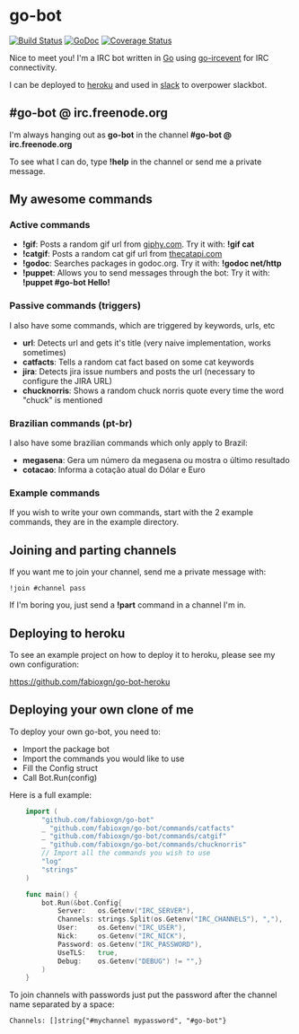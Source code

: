 # go-bot

[![Build Status](https://travis-ci.org/fabioxgn/go-bot.png?branch=master)](https://travis-ci.org/fabioxgn/go-bot) [![GoDoc](https://godoc.org/github.com/fabioxgn/go-bot?status.png)](https://godoc.org/github.com/fabioxgn/go-bot) [![Coverage Status](https://img.shields.io/coveralls/fabioxgn/go-bot.svg)](https://coveralls.io/r/fabioxgn/go-bot?branch=master)

Nice to meet you! I'm a IRC bot written in [Go][go] using [go-ircevent][go-ircevent] for IRC connectivity.

I can be deployed to [heroku][heroku] and used in [slack][slack] to overpower slackbot.

## #go-bot @ irc.freenode.org

I'm always hanging out as **go-bot** in the channel **#go-bot @ irc.freenode.org**

To see what I can do, type **!help** in the channel or send me a private message.

## My awesome commands

### Active commands

* **!gif**: Posts a random gif url from [giphy.com][giphy.com]. Try it with: **!gif cat**
* **!catgif**: Posts a random cat gif url from [thecatapi.com][thecatapi.com]
* **!godoc**: Searches packages in godoc.org. Try it with: **!godoc net/http**
* **!puppet**: Allows you to send messages through the bot: Try it with: **!puppet #go-bot Hello!**

### Passive commands (triggers)

I also have some commands, which are triggered by keywords, urls, etc

* **url**: Detects url and gets it's title (very naive implementation, works sometimes)
* **catfacts**: Tells a random cat fact based on some cat keywords
* **jira**: Detects jira issue numbers and posts the url (necessary to configure the JIRA URL)
* **chucknorris**: Shows a random chuck norris quote every time the word "chuck" is mentioned

### Brazilian commands (pt-br)

I also have some brazilian commands which only apply to Brazil:

* **megasena**: Gera um número da megasena ou mostra o último resultado
* **cotacao**: Informa a cotação atual do Dólar e Euro

### Example commands

If you wish to write your own commands, start with the 2 example commands, they are in the example directory.

## Joining and parting channels

If you want me to join your channel, send me a private message with:

    !join #channel pass

If I'm boring you, just send a **!part** command in a channel I'm in.

## Deploying to heroku

To see an example project on how to deploy it to heroku, please see my own configuration:

https://github.com/fabioxgn/go-bot-heroku

## Deploying your own clone of me

To deploy your own go-bot, you need to:

* Import the package bot
* Import the commands you would like to use
* Fill the Config struct
* Call Bot.Run(config)

Here is a full example:
```Go
	import (
		"github.com/fabioxgn/go-bot"
		_ "github.com/fabioxgn/go-bot/commands/catfacts"
		_ "github.com/fabioxgn/go-bot/commands/catgif"
		_ "github.com/fabioxgn/go-bot/commands/chucknorris"
		// Import all the commands you wish to use
		"log"
		"strings"
	)

	func main() {
		bot.Run(&bot.Config{
			Server:   os.Getenv("IRC_SERVER"),
			Channels: strings.Split(os.Getenv("IRC_CHANNELS"), ","),
			User:     os.Getenv("IRC_USER"),
			Nick:     os.Getenv("IRC_NICK"),
			Password: os.Getenv("IRC_PASSWORD"),
			UseTLS:   true,
			Debug:    os.Getenv("DEBUG") != "",}
		)
	}
```

To join channels with passwords just put the password after the channel name separated by a space:

    Channels: []string{"#mychannel mypassword", "#go-bot"}

[go]: http://golang.org
[go-ircevent]: https://github.com/thoj/go-ircevent
[slack]: http://slack.com
[heroku]: http://heroku.com
[giphy.com]: http://giphy.com
[thecatapi.com]: http://thecatapi.com
